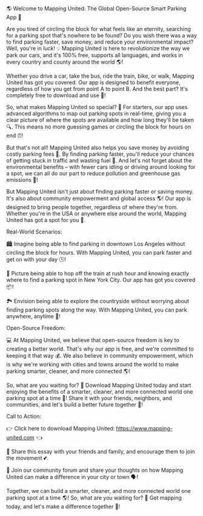 🌎 Welcome to Mapping United: The Global Open-Source Smart Parking App 🚀

Are you tired of circling the block for what feels like an eternity, searching for a parking spot that's nowhere to be found? Do you wish there was a way to find parking faster, save money, and reduce your environmental impact? Well, you're in luck! 💡 Mapping United is here to revolutionize the way we park our cars, and it's 100% free, supports all languages, and works in every country and county around the world 🌎!

Whether you drive a car, take the bus, ride the train, bike, or walk, Mapping United has got you covered. Our app is designed to benefit everyone, regardless of how you get from point A to point B. And the best part? It's completely free to download and use 💸!

So, what makes Mapping United so special? 🤔 For starters, our app uses advanced algorithms to map out parking spots in real-time, giving you a clear picture of where the spots are available and how long they'll be taken 🔍. This means no more guessing games or circling the block for hours on end ⏰!

But that's not all! Mapping United also helps you save money by avoiding costly parking fees 🤑. By finding parking faster, you'll reduce your chances of getting stuck in traffic and wasting fuel 💪. And let's not forget about the environmental benefits – with fewer cars idling or driving around looking for a spot, we can all do our part to reduce pollution and greenhouse gas emissions 🌟!

But Mapping United isn't just about finding parking faster or saving money. It's also about community empowerment and global access 🌎! Our app is designed to bring people together, regardless of where they're from. Whether you're in the USA or anywhere else around the world, Mapping United has got a spot for you 💖.

Real-World Scenarios:

🏙️ Imagine being able to find parking in downtown Los Angeles without circling the block for hours. With Mapping United, you can park faster and get on with your day 🕒!

🚂 Picture being able to hop off the train at rush hour and knowing exactly where to find a parking spot in New York City. Our app has got you covered 📦!

🏞️ Envision being able to explore the countryside without worrying about finding parking spots along the way. With Mapping United, you can park anywhere, anytime 🌄!

Open-Source Freedom:

💻 At Mapping United, we believe that open-source freedom is key to creating a better world. That's why our app is free, and we're committed to keeping it that way 💰. We also believe in community empowerment, which is why we're working with cities and towns around the world to make parking smarter, cleaner, and more connected 🌎!

So, what are you waiting for? 🤔 Download Mapping United today and start enjoying the benefits of a smarter, cleaner, and more connected world one parking spot at a time 🚀! Share it with your friends, neighbors, and communities, and let's build a better future together 💪!

Call to Action:

👉 Click here to download Mapping United: https://www.mapping-united.com 👈

📲 Share this essay with your friends and family, and encourage them to join the movement 💕.

💬 Join our community forum and share your thoughts on how Mapping United can make a difference in your city or town 🗣️!

Together, we can build a smarter, cleaner, and more connected world one parking spot at a time 🌎! So, what are you waiting for? 🤔 Get mapping today, and let's make a difference together 💪!